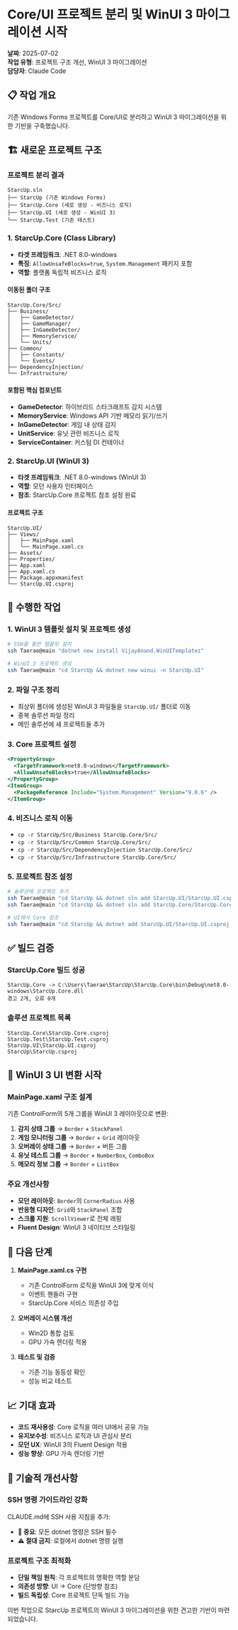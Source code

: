 # Core/UI 프로젝트 분리 및 WinUI 3 마이그레이션 시작

**날짜**: 2025-07-02  
**작업 유형**: 프로젝트 구조 개선, WinUI 3 마이그레이션  
**담당자**: Claude Code

## 📋 작업 개요

기존 Windows Forms 프로젝트를 Core/UI로 분리하고 WinUI 3 마이그레이션을 위한 기반을 구축했습니다.

## 🏗️ 새로운 프로젝트 구조

### 프로젝트 분리 결과
```
StarcUp.sln
├── StarcUp (기존 Windows Forms)
├── StarcUp.Core (새로 생성 - 비즈니스 로직)
├── StarcUp.UI (새로 생성 - WinUI 3)
└── StarcUp.Test (기존 테스트)
```

### 1. StarcUp.Core (Class Library)
- **타겟 프레임워크**: .NET 8.0-windows
- **특징**: `AllowUnsafeBlocks=true`, `System.Management` 패키지 포함
- **역할**: 플랫폼 독립적 비즈니스 로직

#### 이동된 폴더 구조
```
StarcUp.Core/Src/
├── Business/
│   ├── GameDetector/
│   ├── GameManager/
│   ├── InGameDetector/
│   ├── MemoryService/
│   └── Units/
├── Common/
│   ├── Constants/
│   └── Events/
├── DependencyInjection/
└── Infrastructure/
```

#### 포함된 핵심 컴포넌트
- **GameDetector**: 하이브리드 스타크래프트 감지 시스템
- **MemoryService**: Windows API 기반 메모리 읽기/쓰기
- **InGameDetector**: 게임 내 상태 감지
- **UnitService**: 유닛 관련 비즈니스 로직
- **ServiceContainer**: 커스텀 DI 컨테이너

### 2. StarcUp.UI (WinUI 3)
- **타겟 프레임워크**: .NET 8.0-windows (WinUI 3)
- **역할**: 모던 사용자 인터페이스
- **참조**: StarcUp.Core 프로젝트 참조 설정 완료

#### 프로젝트 구조
```
StarcUp.UI/
├── Views/
│   ├── MainPage.xaml
│   └── MainPage.xaml.cs
├── Assets/
├── Properties/
├── App.xaml
├── App.xaml.cs
├── Package.appxmanifest
└── StarcUp.UI.csproj
```

## 🔧 수행한 작업

### 1. WinUI 3 템플릿 설치 및 프로젝트 생성
```bash
# SSH를 통한 템플릿 설치
ssh Taerae@main "dotnet new install VijayAnand.WinUITemplates"

# WinUI 3 프로젝트 생성
ssh Taerae@main "cd StarcUp && dotnet new winui -n StarcUp.UI"
```

### 2. 파일 구조 정리
- 최상위 폴더에 생성된 WinUI 3 파일들을 `StarcUp.UI/` 폴더로 이동
- 중복 솔루션 파일 정리
- 메인 솔루션에 새 프로젝트들 추가

### 3. Core 프로젝트 설정
```xml
<PropertyGroup>
  <TargetFramework>net8.0-windows</TargetFramework>
  <AllowUnsafeBlocks>true</AllowUnsafeBlocks>
</PropertyGroup>
<ItemGroup>
  <PackageReference Include="System.Management" Version="9.0.6" />
</ItemGroup>
```

### 4. 비즈니스 로직 이동
- `cp -r StarcUp/Src/Business StarcUp.Core/Src/`
- `cp -r StarcUp/Src/Common StarcUp.Core/Src/`
- `cp -r StarcUp/Src/DependencyInjection StarcUp.Core/Src/`
- `cp -r StarcUp/Src/Infrastructure StarcUp.Core/Src/`

### 5. 프로젝트 참조 설정
```bash
# 솔루션에 프로젝트 추가
ssh Taerae@main "cd StarcUp && dotnet sln add StarcUp.UI/StarcUp.UI.csproj"
ssh Taerae@main "cd StarcUp && dotnet sln add StarcUp.Core/StarcUp.Core.csproj"

# UI에서 Core 참조
ssh Taerae@main "cd StarcUp && dotnet add StarcUp.UI/StarcUp.UI.csproj reference StarcUp.Core/StarcUp.Core.csproj"
```

## ✅ 빌드 검증

### StarcUp.Core 빌드 성공
```
StarcUp.Core -> C:\Users\Taerae\StarcUp\StarcUp.Core\bin\Debug\net8.0-windows\StarcUp.Core.dll
경고 2개, 오류 0개
```

### 솔루션 프로젝트 목록
```
StarcUp.Core\StarcUp.Core.csproj
StarcUp.Test\StarcUp.Test.csproj
StarcUp.UI\StarcUp.UI.csproj
StarcUp\StarcUp.csproj
```

## 🎨 WinUI 3 UI 변환 시작

### MainPage.xaml 구조 설계
기존 ControlForm의 5개 그룹을 WinUI 3 레이아웃으로 변환:

1. **감지 상태 그룹** → `Border` + `StackPanel`
2. **게임 모니터링 그룹** → `Border` + `Grid` 레이아웃
3. **오버레이 상태 그룹** → `Border` + 버튼 그룹
4. **유닛 테스트 그룹** → `Border` + `NumberBox`, `ComboBox`
5. **메모리 정보 그룹** → `Border` + `ListBox`

### 주요 개선사항
- **모던 레이아웃**: `Border`의 `CornerRadius` 사용
- **반응형 디자인**: `Grid`와 `StackPanel` 조합
- **스크롤 지원**: `ScrollViewer`로 전체 래핑
- **Fluent Design**: WinUI 3 네이티브 스타일링

## 🚀 다음 단계

1. **MainPage.xaml.cs 구현**
   - 기존 ControlForm 로직을 WinUI 3에 맞게 이식
   - 이벤트 핸들러 구현
   - StarcUp.Core 서비스 의존성 주입

2. **오버레이 시스템 개선**
   - Win2D 통합 검토
   - GPU 가속 렌더링 적용

3. **테스트 및 검증**
   - 기존 기능 동등성 확인
   - 성능 비교 테스트

## 📈 기대 효과

- **코드 재사용성**: Core 로직을 여러 UI에서 공유 가능
- **유지보수성**: 비즈니스 로직과 UI 관심사 분리
- **모던 UX**: WinUI 3의 Fluent Design 적용
- **성능 향상**: GPU 가속 렌더링 기반

## 🔧 기술적 개선사항

### SSH 명령 가이드라인 강화
CLAUDE.md에 SSH 사용 지침을 추가:
- **🚨 중요**: 모든 dotnet 명령은 SSH 필수
- **⚠️ 절대 금지**: 로컬에서 dotnet 명령 실행

### 프로젝트 구조 최적화
- **단일 책임 원칙**: 각 프로젝트의 명확한 역할 분담
- **의존성 방향**: UI → Core (단방향 참조)
- **빌드 독립성**: Core 프로젝트 단독 빌드 가능

이번 작업으로 StarcUp 프로젝트의 WinUI 3 마이그레이션을 위한 견고한 기반이 마련되었습니다.